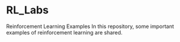# RL_Labs
Reinforcement Learning Examples
In this repository, some important examples of reinforcement learning are shared.
